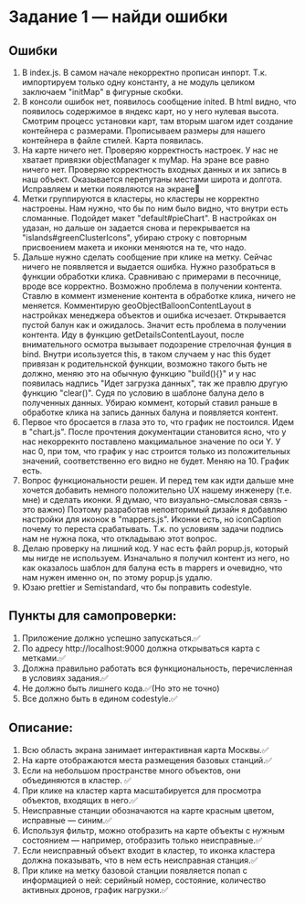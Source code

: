# Задание 1 — найди ошибки


## Ошибки

1. В index.js. В самом начале некорректно прописан инпорт. Т.к. импортируем только одну константу, а не модуль целиком заключаем "initMap" в фигурные скобки.
1. В консоли ошибок нет, появилось сообщение inited. В html видно, что появилось содержимое в яндекс карт, но у него нулевая высота. Смотрим процесс установки карт, там вторым шагом идет создание контейнера с размерами. Прописываем размеры для нашего контейнера в файле стилей. Карта появилась.
1. На карте ничего нет. Проверяю корректность настроек. У нас не хватает  привязки objectManager к myMap. На эране все равно ничего нет. Проверяю корректность входных данных и их запись в наш объект. Оказывается перепутаны местами широта и долгота. Исправляем и метки появляются на экране🤗
1. Метки группируются в кластеры, но кластеры не корректно настроены. Нам нужно, что бы по ним было видно, что внутри есть сломанные. Подойдет макет "default#pieChart". В настройках он удазан, но дальше он задается снова и перекрывается на "islands#greenClusterIcons", убираю строку с повторным присвоением макета и иконки меняются на те, что надо.
1. Дальше нужно сделать сообщение при клике на метку. Сейчас ничего не появляется и выдается ошибка. Нужно разобраться в функции обработки клика. Сравниваю с примерами в песочнице, вроде все корректно. Возможно проблема в получении контента. Ставлю в коммент изменение контента в обработке клика, ничего не меняется. Комментирую geoObjectBalloonContentLayout в настройках менеджера объектов и ошибка исчезает. Открывается пустой балун как и ожидалось. Значит есть проблема в получении контента. Иду в функцию getDetailsContentLayout, после внимательного осмотра вызывает подозрение стрелочная фунция в bind. Внутри исользуется this, в таком случаем у нас this будет привязан к родительнской функции, возможно такого быть не должно, меняю это на обычную функцию "build(){}" и у нас появилась надпись "Идет загрузка данных", так же правлю другую функцию "clear()". Судя по условию в шаблоне балуна дело в полученных данных. Убираю коммент, который ставил раньше в обработке клика на запись данных балуна и появляется контент. 
1. Первое что бросается в глаза это то, что график не постоился. Идем в "chart.js". После прочтения документации становится ясно, что у нас некоррекнто поставлено макцимальное значение по оси Y. У нас 0, при том, что график у нас строится только из положительных значений, соответственно его видно не будет. Меняю на 10. График есть.
1. Вопрос функциональности решен. И перед тем как идти дальше мне хочется добавить немного положительно UX нашему инженеру (т.е. мне) и сделать иконки. Я думаю, что визуально-смысловая связь - это важно) Поэтому разработав неповторимый дизайн я добавляю настройки для иконок в "mappers.js". Иконки есть, но iconCaption почему то переста срабатывать. Т.к. по условиям задачи подпись нам не нужна пока, что откладываю этот вопрос.
1. Делаю проверку на лишний код. У нас есть файл popup.js, который мы нигде не используем. Изначально я получил контент из него, но как оказалось шаблон для балуна есть в mappers и очевидно, что нам нужен именно он, по этому popup.js удалю.
1. Юзаю prettier и Semistandard, что бы поправить codestyle.

## Пункты для самопроверки:

1. Приложение должно успешно запускаться.✅
1. По адресу http://localhost:9000 должна открываться карта с метками.✅
1. Должна правильно работать вся функциональность, перечисленная в условиях задания.✅
1. Не должно быть лишнего кода.✅(Но это не точно)
1. Все должно быть в едином codestyle.✅

## Описание:

1. Всю область экрана занимает интерактивная карта Москвы.✅
1. На карте отображаются места размещения базовых станций.✅
1. Если на небольшом пространстве много объектов, они объединяются в кластер. ✅
1. При клике на кластер карта масштабируется для просмотра объектов, входящих в него.✅
1. Неисправные станции обозначаются на карте красным цветом, исправные — синим.✅
1. Используя фильтр, можно отобразить на карте объекты с нужным состоянием — например, отобразить только неисправные.✅ 
1. Если неисправный объект входит в кластер, то иконка кластера должна показывать, что в нем есть неисправная станция.✅
1. При клике на метку базовой станции появляется попап с информацией о ней: серийный номер, состояние, количество активных дронов, график нагрузки.✅